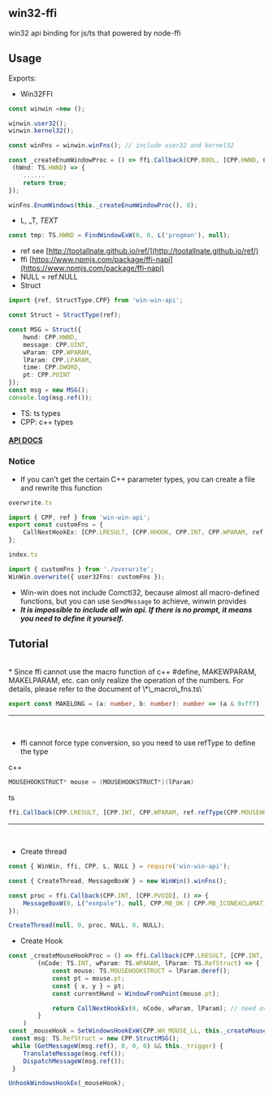 ## win32-ffi

win32 api binding for js/ts that powered by node-ffi

## Usage

Exports:

* Win32FFI

```ts
const winwin =new ();

winwin.user32();
winwin.kernel32();

const winFns = winwin.winFns(); // include user32 and kernel32

const _createEnumWindowProc = () => ffi.Callback(CPP.BOOL, [CPP.HWND, CPP.LPARAM],
 (hWnd: TS.HWND) => {
	......
	return true;
});

winFns.EnumWindows(this._createEnumWindowProc(), 0);
```

* L, _T,  _TEXT_

```ts
const tmp: TS.HWND = FindWindowExW(0, 0, L('progman'), null);
```

* ref
  see [http://tootallnate.github.io/ref/](http://tootallnate.github.io/ref/)
* ffi [https://www.npmjs.com/package/ffi-napi](https://www.npmjs.com/package/ffi-napi)
* NULL = ref.NULL
* Struct

```ts
import {ref, StructType,CPP} from 'win-win-api';

const Struct = StructType(ref);

const MSG = Struct({
	hwnd: CPP.HWND,
	message: CPP.UINT,
	wParam: CPP.WPARAM,
	lParam: CPP.LPARAM,
	time: CPP.DWORD,
	pt: CPP.POINT
});
const msg = new MSG();
console.log(msg.ref());
```

* TS: ts types
* CPP: c++ types

#### [API DOCS](https://deskbtm.github.io/win32-ffi/)

### Notice

* If you can't get the certain C++ parameter types, you can create a file and rewrite this function

```ts
overwrite.ts

import { CPP, ref } from 'win-win-api';
export const customFns = {
	CallNextHookEx: [CPP.LRESULT, [CPP.HHOOK, CPP.INT, CPP.WPARAM, ref.refType(CPP.MOUSEHOOKSTRUCT)]]
};
```

```ts
index.ts

import { customFns } from './overwrite';
WinWin.overwrite({ user32Fns: customFns });
```

* Win-win does not include Comctl32, because almost all macro-defined functions, but you can use `SendMessage` to achieve, winwin provides
* ***It is impossible to include all win api. If there is no prompt, it means you need to define it yourself.***

## Tutorial

<br>
* Since ffi cannot use the macro function of c++ #define, MAKEWPARAM, MAKELPARAM, etc. can only realize the operation of the numbers. For details, please refer to the document of \*\_macro\_fns.ts\`

```ts
export const MAKELONG = (a: number, b: number): number => (a & 0xfff) | ((b & 0xfff) << 16);
```

---

<br>

- ffi cannot force type conversion, so you need to use refType to define the type

c++

```cpp
MOUSEHOOKSTRUCT* mouse = (MOUSEHOOKSTRUCT*)(lParam)
```

ts

```ts
ffi.Callback(CPP.LRESULT, [CPP.INT, CPP.WPARAM, ref.refType(CPP.MOUSEHOOKSTRUCT)],(nCode: TS.INT, wParam: TS.WPARAM, lParam: TS.RefStruct) => {})
```

---

<br>

- Create thread

```ts
const { WinWin, ffi, CPP, L, NULL } = require('win-win-api');

const { CreateThread, MessageBoxW } = new WinWin().winFns();

const proc = ffi.Callback(CPP.INT, [CPP.PVOID], () => {
	MessageBoxW(0, L("exmpale"), null, CPP.MB_OK | CPP.MB_ICONEXCLAMATION);
});

CreateThread(null, 0, proc, NULL, 0, NULL);
```

- Create Hook

```ts
const _createMouseHookProc = () => ffi.Callback(CPP.LRESULT, [CPP.INT, CPP.WPARAM, ref.refType(CPP.StructMOUSEHOOKSTRUCT)],
		(nCode: TS.INT, wParam: TS.WPARAM, lParam: TS.RefStruct) => {
			const mouse: TS.MOUSEHOOKSTRUCT = lParam.deref();
			const pt = mouse.pt;
			const { x, y } = pt;
			const currentHwnd = WindowFromPoint(mouse.pt);

			return CallNextHookEx(0, nCode, wParam, lParam); // need overwrite
		}
	)
const _mouseHook = SetWindowsHookExW(CPP.WH_MOUSE_LL, this._createMouseHookProc(), 0, 0);
 const msg: TS.RefStruct = new CPP.StructMSG();
 while (GetMessageW(msg.ref(), 0, 0, 0) && this._trigger) {
 	TranslateMessage(msg.ref());
 	DispatchMessageW(msg.ref());
 }

UnhookWindowsHookEx(_mouseHook);

```
